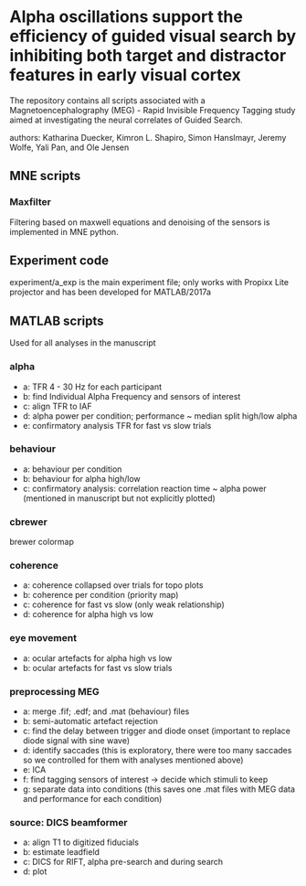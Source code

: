 # Alpha oscillations support the efficiency of guided visual search by inhibiting both target and distractor features in early visual cortex

The repository contains all scripts associated with a Magnetoencephalography (MEG) - Rapid Invisible Frequency Tagging study aimed at investigating the neural correlates of Guided Search.

authors: Katharina Duecker, Kimron L. Shapiro, Simon Hanslmayr, Jeremy Wolfe, Yali Pan, and Ole Jensen

## MNE scripts

### Maxfilter

Filtering based on maxwell equations and denoising of the sensors is implemented in MNE python.


## Experiment code

experiment/a_exp is the main experiment file;
only works with Propixx Lite projector and has been developed for MATLAB/2017a


## MATLAB scripts

Used for all analyses in the manuscript

### alpha
- a: TFR 4 - 30 Hz for each participant
- b: find Individual Alpha Frequency and sensors of interest
- c: align TFR to IAF
- d: alpha power per condition; performance ~ median split high/low alpha
- e: confirmatory analysis TFR for fast vs slow trials

### behaviour
- a: behaviour per condition
- b: behaviour for alpha high/low
- c: confirmatory analysis: correlation reaction time ~ alpha power (mentioned in manuscript but not explicitly plotted)

### cbrewer

brewer colormap

### coherence
- a: coherence collapsed over trials for topo plots
- b: coherence per condition (priority map)
- c: coherence for fast vs slow (only weak relationship)
- d: coherence for alpha high vs low


### eye movement
- a: ocular artefacts for alpha high vs low
- b: ocular artefacts for fast vs slow trials

### preprocessing MEG
- a: merge .fif; .edf; and .mat (behaviour) files
- b: semi-automatic artefact rejection
- c: find the delay between trigger and diode onset (important to replace diode signal with sine wave)
- d: identify saccades (this is exploratory, there were too many saccades so we controlled for them with analyses mentioned above)
- e: ICA
- f: find tagging sensors of interest -> decide which stimuli to keep
- g: separate data into conditions (this saves one .mat files with MEG data and performance for each condition)

### source: DICS beamformer
- a: align T1 to digitized fiducials
- b: estimate leadfield
- c: DICS for RIFT, alpha pre-search and during search
- d: plot
